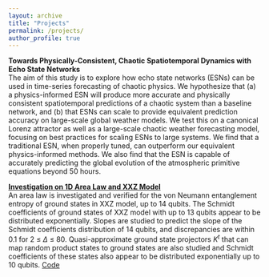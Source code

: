 ```yaml
---
layout: archive
title: "Projects"
permalink: /projects/
author_profile: true
---
```


**Towards Physically-Consistent, Chaotic Spatiotemporal Dynamics with Echo State Networks**\
The aim of this study is to explore how echo state networks (ESNs) can be used in time-series forecasting of chaotic physics. We hypothesize that (a) a physics-informed ESN will produce more accurate and physically consistent spatiotemporal predictions of a chaotic system than a baseline network, and (b) that ESNs can scale to provide equivalent prediction accuracy on large-scale global weather models. We test this on a canonical Lorenz attractor as well as a large-scale chaotic weather forecasting model, focusing on best practices for scaling ESNs to large systems. We find that a traditional ESN, when properly tuned, can outperform our equivalent physics-informed methods. We also find that the ESN is capable of accurately predicting the global evolution of the atmospheric primitive equations beyond 50 hours.

[**Investigation on 1D Area Law and XXZ Model**](https://github.com/BiuSky7777/Reed2020-Thesis/blob/master/Paper/My_Final_College_Paper.pdf)\
An area law is investigated and verified for the von Neumann entanglement entropy of ground states in XXZ model, up to 14 qubits. The Schmidt coefficients of ground states of XXZ model with up to 13 qubits appear to be distributed exponentially. Slopes are studied to predict the slope of the Schmidt coefficients distribution of 14 qubits, and discrepancies are within 0.1 for 2 ≤ $\Delta$ ≤ 80. Quasi-approximate ground state projectors $K^t$ that can map random product states to ground states are also studied and Schmidt coefficients of these states also appear to be distributed exponentially up to 10 qubits. [Code](https://github.com/BiuSky7777/Reed2020-Thesis)
